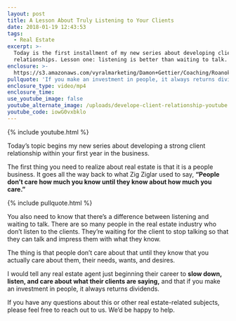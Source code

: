 ```yaml
---
layout: post
title: A Lesson About Truly Listening to Your Clients
date: 2018-01-19 12:43:53
tags:
  - Real Estate
excerpt: >-
  Today is the first installment of my new series about developing client
  relationships. Lesson one: listening is better than waiting to talk.
enclosure: >-
  https://s3.amazonaws.com/vyralmarketing/Damon+Gettier/Coaching/Roanoke+Real+Estate+Agent-+A+Lesson+About+Truly+Listening+to+Your+Clients.mp4
pullquote: 'If you make an investment in people, it always returns dividends.'
enclosure_type: video/mp4
enclosure_time:
use_youtube_image: false
youtube_alternate_image: /uploads/develope-client-relationship-youtube.jpg
youtube_code: iowG0vxbklo
---
```



{% include youtube.html %}

Today’s topic begins my new series about developing a strong client relationship within your first year in the business.

The first thing you need to realize about real estate is that it is a people business. It goes all the way back to what Zig Ziglar used to say, **“People don’t care how much you know until they know about how much you care.”**

{% include pullquote.html %}

You also need to know that there’s a difference between listening and waiting to talk. There are so many people in the real estate industry who don’t listen to the clients. They’re waiting for the client to stop talking so that they can talk and impress them with what they know.

The thing is that people don’t care about that until they know that you actually care about them, their needs, wants, and desires.

I would tell any real estate agent just beginning their career to **slow down, listen, and care about what their clients are saying,** and that if you make an investment in people, it always returns dividends.

If you have any questions about this or other real estate-related subjects, please feel free to reach out to us. We’d be happy to help.